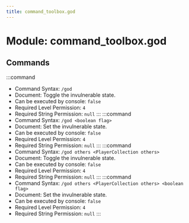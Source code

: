 ```yaml
---
title: command_toolbox.god
---
```



# Module: command_toolbox.god

## Commands
:::command
- Command Syntax: `/god`
- Document: Toggle the invulnerable state.
- Can be executed by console: `false`
- Required Level Permission: `4`
- Required String Permission: `null`
:::
:::command
- Command Syntax: `/god <boolean flag>`
- Document: Set the invulnerable state.
- Can be executed by console: `false`
- Required Level Permission: `4`
- Required String Permission: `null`
:::
:::command
- Command Syntax: `/god others <PlayerCollection others>`
- Document: Toggle the invulnerable state.
- Can be executed by console: `false`
- Required Level Permission: `4`
- Required String Permission: `null`
:::
:::command
- Command Syntax: `/god others <PlayerCollection others> <boolean flag>`
- Document: Set the invulnerable state.
- Can be executed by console: `false`
- Required Level Permission: `4`
- Required String Permission: `null`
:::
